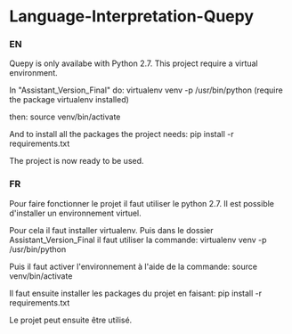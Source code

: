 # Language-Interpretation-Quepy

### EN
Quepy is only availabe with Python 2.7.
This project require a virtual environment.

In "Assistant_Version_Final" do:
  virtualenv venv -p /usr/bin/python (require the package virtualenv installed)
  
then:
  source venv/bin/activate
  
And to install all the packages the project needs:
  pip install -r requirements.txt 
  
The project is now ready to be used.

### FR
Pour faire fonctionner le projet il faut utiliser le python 2.7.
Il est possible d'installer un environnement virtuel.

Pour cela il faut installer virtualenv.
Puis dans le dossier Assistant_Version_Final il faut utiliser la commande:
virtualenv venv -p /usr/bin/python

Puis il faut activer l'environnement à l'aide de la commande:
source venv/bin/activate

Il faut ensuite installer les packages du projet en faisant:
pip install -r requirements.txt

Le projet peut ensuite être utilisé.

